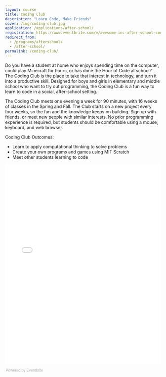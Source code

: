 ```yaml
---
layout: course
title: Coding Club
description: "Learn Code, Make Friends"
cover: /img/coding-club.jpg
application: /applications/after-school/
registration: https://www.eventbrite.com/e/awesome-inc-after-school-coding-club-spring-2017-tuesdays-tickets-29642641940?aff=es2
redirect_from: 
  - /programs/afterschool/
  - /after-school/
permalink: /coding-club/
---
```


Do you have a student at home who enjoys spending time on the computer, could play Minecraft for hours, or has done the Hour of Code at school? The Coding Club is the place to take that interest in technology, and turn it into a productive skill. Designed for boys and girls in elementary and middle school who want to try out programming, the Coding Club is a fun way to learn to code in a social, after-school setting.

The Coding Club meets one evening a week for 90 minutes, with 16 weeks of classes in the Spring and Fall. The Club starts on a new project every four weeks, so the fun and the knowledge keeps on building. Sign up with friends, or meet new people with similar interests. No prior programming experience is required, but students should be comfortable using a mouse, keyboard, and web browser.

Coding Club Outcomes:

- Learn to apply computational thinking to solve problems
- Create your own programs and games using MIT Scratch
- Meet other students learning to code

<!--Eventbrite generated ticket form widget-->
<div style="width:100%; text-align:left;"><iframe src="//eventbrite.com/tickets-external?eid=29642641940&ref=etckt" frameborder="0" height="648" width="100%" vspace="0" hspace="0" marginheight="5" marginwidth="5" scrolling="auto" allowtransparency="true"></iframe><div style="font-family:Helvetica, Arial; font-size:12px; padding:10px 0 5px; margin:2px; width:100%; text-align:left;" ><a class="powered-by-eb" style="color: #ADB0B6; text-decoration: none;" target="_blank" href="http://www.eventbrite.com/">Powered by Eventbrite</a></div></div>